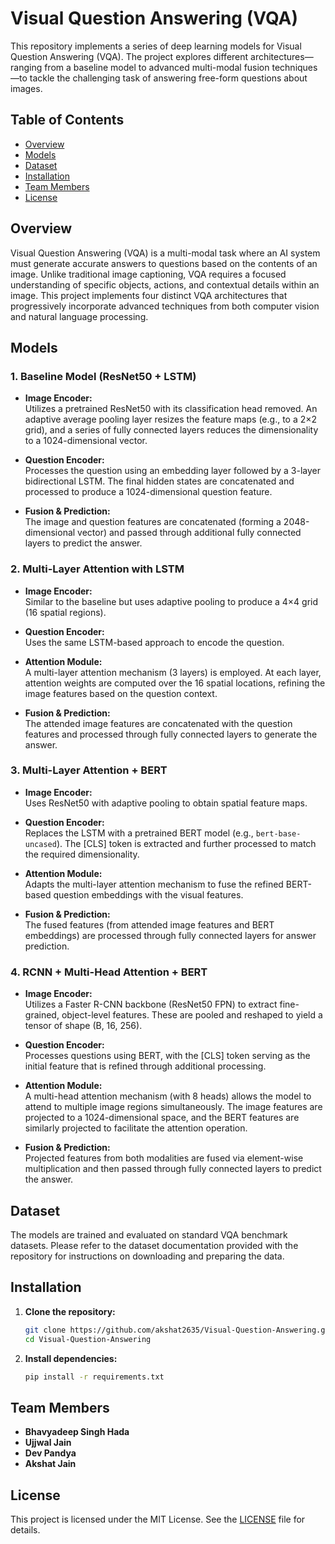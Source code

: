 # Visual Question Answering (VQA)

This repository implements a series of deep learning models for Visual Question Answering (VQA). The project explores different architectures—ranging from a baseline model to advanced multi-modal fusion techniques—to tackle the challenging task of answering free-form questions about images.

## Table of Contents

- [Overview](#overview)
- [Models](#models)
- [Dataset](#dataset)
- [Installation](#installation)
- [Team Members](#team-members)
- [License](#license)

## Overview

Visual Question Answering (VQA) is a multi-modal task where an AI system must generate accurate answers to questions based on the contents of an image. Unlike traditional image captioning, VQA requires a focused understanding of specific objects, actions, and contextual details within an image. This project implements four distinct VQA architectures that progressively incorporate advanced techniques from both computer vision and natural language processing.

## Models

### 1. Baseline Model (ResNet50 + LSTM)
- **Image Encoder:**  
  Utilizes a pretrained ResNet50 with its classification head removed. An adaptive average pooling layer resizes the feature maps (e.g., to a 2×2 grid), and a series of fully connected layers reduces the dimensionality to a 1024-dimensional vector.
  
- **Question Encoder:**  
  Processes the question using an embedding layer followed by a 3-layer bidirectional LSTM. The final hidden states are concatenated and processed to produce a 1024-dimensional question feature.
  
- **Fusion & Prediction:**  
  The image and question features are concatenated (forming a 2048-dimensional vector) and passed through additional fully connected layers to predict the answer.

### 2. Multi-Layer Attention with LSTM
- **Image Encoder:**  
  Similar to the baseline but uses adaptive pooling to produce a 4×4 grid (16 spatial regions).
  
- **Question Encoder:**  
  Uses the same LSTM-based approach to encode the question.
  
- **Attention Module:**  
  A multi-layer attention mechanism (3 layers) is employed. At each layer, attention weights are computed over the 16 spatial locations, refining the image features based on the question context.
  
- **Fusion & Prediction:**  
  The attended image features are concatenated with the question features and processed through fully connected layers to generate the answer.

### 3. Multi-Layer Attention + BERT
- **Image Encoder:**  
  Uses ResNet50 with adaptive pooling to obtain spatial feature maps.
  
- **Question Encoder:**  
  Replaces the LSTM with a pretrained BERT model (e.g., `bert-base-uncased`). The [CLS] token is extracted and further processed to match the required dimensionality.
  
- **Attention Module:**  
  Adapts the multi-layer attention mechanism to fuse the refined BERT-based question embeddings with the visual features.
  
- **Fusion & Prediction:**  
  The fused features (from attended image features and BERT embeddings) are processed through fully connected layers for answer prediction.

### 4. RCNN + Multi-Head Attention + BERT
- **Image Encoder:**  
  Utilizes a Faster R-CNN backbone (ResNet50 FPN) to extract fine-grained, object-level features. These are pooled and reshaped to yield a tensor of shape (B, 16, 256).
  
- **Question Encoder:**  
  Processes questions using BERT, with the [CLS] token serving as the initial feature that is refined through additional processing.
  
- **Attention Module:**  
  A multi-head attention mechanism (with 8 heads) allows the model to attend to multiple image regions simultaneously. The image features are projected to a 1024-dimensional space, and the BERT features are similarly projected to facilitate the attention operation.
  
- **Fusion & Prediction:**  
  Projected features from both modalities are fused via element-wise multiplication and then passed through fully connected layers to predict the answer.

## Dataset

The models are trained and evaluated on standard VQA benchmark datasets. Please refer to the dataset documentation provided with the repository for instructions on downloading and preparing the data.

## Installation

1. **Clone the repository:**
   ```bash
   git clone https://github.com/akshat2635/Visual-Question-Answering.git
   cd Visual-Question-Answering
   ```

2. **Install dependencies:**
   ```bash
   pip install -r requirements.txt
   ```

## Team Members

- **Bhavyadeep Singh Hada**
- **Ujjwal Jain**
- **Dev Pandya**
- **Akshat Jain**

## License

This project is licensed under the MIT License. See the [LICENSE](LICENSE) file for details.
